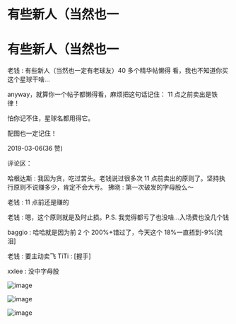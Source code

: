 # 有些新人（当然也一

# 有些新人（当然也一

老钱 : 有些新人（当然也一定有老球友）40 多个精华帖懒得 看，我也不知道你买这个星球干啥…

anyway，就算你一个帖子都懒得看，麻烦把这句话记住： 11 点之前卖出是铁律！

怕你记不住，星球名都用得它。

配图也一定记住！

2019-03-06(36 赞)

评论区：

哈根达斯 : 我因为贪，吃过苦头。老钱说过很多次 11 点前卖出的原则了。坚持执行原则不说赚多少，肯定不会大亏。 拂晓 : 第一次破发的字母股么～

老钱 : 11 点前还是赚的

老钱 : 嗯，这个原则就是及时止损。P.S. 我觉得都亏了也没啥…入场费也没几个钱

baggio : 哈哈就是因为前 2 个 200%+错过了，今天这个 18%一直捂到-9%[流泪]

老钱 : 要主动卖飞 TiTi : [握手]

xxlee : 没中字母股

![image](img/Image_286.png)

![image](img/Image_287.png)

![image](img/Image_288.png)
